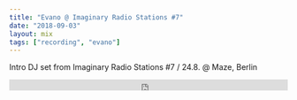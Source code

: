 ```yaml
---
title: "Evano @ Imaginary Radio Stations #7"
date: "2018-09-03"
layout: mix
tags: ["recording", "evano"]
---
```


Intro DJ set from Imaginary Radio Stations #7 / 24.8. @ Maze, Berlin

<iframe width="100%" height="20" scrolling="no" frameborder="no" allow="autoplay" src="https://w.soundcloud.com/player/?url=https%3A//api.soundcloud.com/tracks/491835732&color=%231c1c1b&inverse=false&auto_play=true&show_user=true"></iframe>